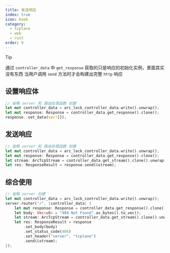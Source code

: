 ```yaml
---
title: 发送响应
index: true
icon: book
category:
  - tcplane
  - web
  - rust
order: 9
---
```


> [!tip]
> 通过 `controller_data` 中 `get_response` 获取的只是响应的初始化实例，里面其实没有东西
> 当用户调用 `send` 方法时才会构建出完整 `http` 响应

## 设置响应体

```rust
// 省略 server 和 路由处理函数 创建
let mut controller_data = arc_lock_controller_data.write().unwrap();
let mut response: Response = controller_data.get_response().clone();
response..set_data(vec![]);
```

## 发送响应

```rust
// 省略 server 和 路由处理函数 创建
let mut controller_data = arc_lock_controller_data.write().unwrap();
let mut response: Response = controller_data.get_response().clone();
let stream: ArcTcpStream = controller_data.get_stream().clone().unwrap();
let res: ResponseResult = response.send(&stream);
```

## 综合使用

```rust
// 省略 server 创建
let mut controller_data = arc_lock_controller_data.write().unwrap();
server.router("/", |controller_data| {
    let mut response: Response = controller_data.get_response().clone();
    let body: Vec<u8> = "404 Not Found".as_bytes().to_vec();
    let stream: ArcTcpStream = controller_data.get_stream().clone().unwrap();
    let res: ResponseResult = response
        .set_body(body)
        .set_status_code(404)
        .set_header("server", "tcplane")
        .send(&stream);
});
```

<Bottom />
